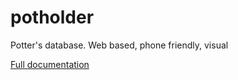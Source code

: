# potholder
Potter's database. Web based, phone friendly, visual

[Full documentation](https://alfille.github.io/potholder/index.html)
